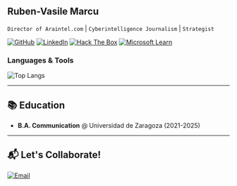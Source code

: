 ## Ruben-Vasile Marcu
`Director of Araintel.com` | `Cyberintelligence Journalism` | `Strategist`  

[![GitHub](https://img.shields.io/badge/GitHub-@rubenvmu-181717?style=flat&logo=github)](https://github.com/rubenvmu)
[![LinkedIn](https://img.shields.io/badge/LinkedIn-Connect-blue?style=flat&logo=linkedin)]([https://www.linkedin.com/in/ruben-vasile-marcu-ungureanu](https://www.linkedin.com/in/ruben-vasile-marcu-ungureanu-2477b9236/))
[![Hack The Box](https://img.shields.io/badge/Hack_The_Box-Rank_Hacker-9FEF00?style=flat&logo=hackthebox)]([https://app.hackthebox.com/profile/your_id](https://app.hackthebox.com/profile/1817580))
[![Microsoft Learn](https://img.shields.io/badge/Microsoft_Learn-Lvl_13-0078D4?style=flat&logo=microsoft)]([https://learn.microsoft.com/es-es/users/ruben-vasile-marcu-ungureanu](https://learn.microsoft.com/es-es/users/rvmurvmu-9285/transcript/7xgkh6mrl98q93d))


### **Languages & Tools**
![Top Langs](https://github-readme-stats.vercel.app/api/top-langs/?username=rubenvmu&hide_progress=true)

---

## 📚 **Education**
- **B.A. Communication** @ Universidad de Zaragoza (2021-2025)  
---

## 📬 **Let's Collaborate!**
[![Email](https://img.shields.io/badge/Email-rvmu%40araintel.com-red?style=flat&logo=gmail)](mailto:rvmu@araintel.com)  
